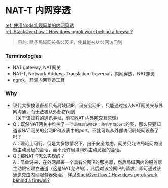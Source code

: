 # NAT-T 内网穿透
[ref: 使用Node实现简单的内网穿透](https://juejin.im/post/5deef82de51d455815099880)  
[ref: StackOverflow：How does ngrok work behind a firewall?](https://stackoverflow.com/questions/23395129/how-does-ngrok-work-behind-a-firewall)  
> 目的: 赋予局域网设备公网IP，使其能被从公网访问到   

### Terminologies  
- NAT gateway, NAT网关  
- NAT-T, Network Address Translation-Traversal，内网穿透，NAT穿透  
- [ngrok](https://ngrok.com/)，开源内网穿透工具  

### Why  
- 现代大多数设备都只有局域网IP，没有公网IP，只能通过接入NAT网关来与外网沟通，而无法被从外部访问到  
  （关于该过程的通讯寻址，详见[NAT 内外网交互原理](https://github.com/BoyanHou/Boyan-Hou-Software-Engineering-Notebook/blob/master/NAT/NAT%20%E5%86%85%E5%A4%96%E7%BD%91%E4%BA%A4%E4%BA%92%E5%8E%9F%E7%90%86.md)）
- Q：既然NAT网关中维护了一个`局域网设备IP：随机生成port`的表，那么只要知道该NAT网关的公网IP和该表中的port，不就可以从外部访问局域网设备了吗？  
  A：理论上可行，但是大多数情况下，出于安全考虑，网关只允许局域网内设备主动发起的会话，而不允许局域网外主动发起的会话。  
- Q：那NAT-T怎么实现的？  
  A：简单说来，在外网部署一个具有公网IP的服务器，然后局域网内的服务器主动跟它建立通道（这是NAT允许的），此后对该公网IP的请求，即可通过该通道交由内网服务器处理。 详见[StackOverflow：How does ngrok work behind a firewall?](https://stackoverflow.com/questions/23395129/how-does-ngrok-work-behind-a-firewall)    
